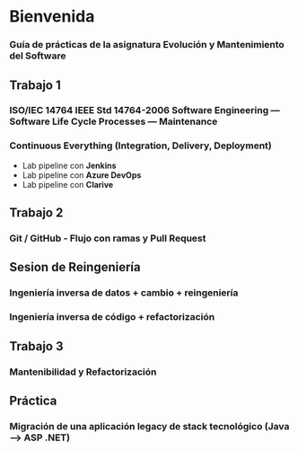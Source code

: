 # Bienvenida
### Guía de prácticas de la asignatura Evolución y Mantenimiento del Software

## Trabajo 1

### ISO/IEC 14764  IEEE Std 14764-2006 Software Engineering — Software Life Cycle Processes — Maintenance

### Continuous Everything (Integration, Delivery, Deployment)
* Lab pipeline con **Jenkins**
* Lab pipeline con **Azure DevOps**
* Lab pipeline con **Clarive**

## Trabajo 2

### Git / GitHub - Flujo con ramas y Pull Request

## Sesion de Reingeniería

### Ingeniería inversa de datos + cambio + reingeniería

### Ingeniería inversa de código + refactorización

## Trabajo 3

### Mantenibilidad y Refactorización

## Práctica

### Migración de una aplicación legacy de stack tecnológico (Java --> ASP .NET)
